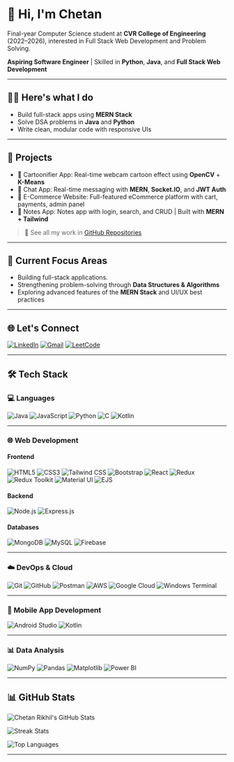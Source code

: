 # 👋 Hi, I'm Chetan

Final-year Computer Science student at **CVR College of Engineering** (2022–2026), interested in Full Stack Web Development and Problem Solving.

**Aspiring Software Engineer** | Skilled in **Python**, **Java**, and **Full Stack Web Development**

---

## 👨‍💻 Here's what I do

- Build full-stack apps using **MERN Stack**
- Solve DSA problems in **Java** and **Python**
- Write clean, modular code with responsive UIs

---

## 🌟 Projects

- 🎨 Cartoonifier App: Real-time webcam cartoon effect using **OpenCV** + **K-Means**
- 💬 Chat App: Real-time messaging with **MERN**, **Socket.IO**, and **JWT Auth**
- 🛒 E-Commerce Website: Full-featured eCommerce platform with cart, payments, admin panel
- 📝 Notes App: Notes app with login, search, and CRUD | Built with **MERN + Tailwind**

> 📂 See all my work in [GitHub Repositories](https://github.com/rikhil916?tab=repositories)

---

## 📌 Current Focus Areas

- Building full-stack applications. 
- Strengthening problem-solving through **Data Structures & Algorithms**  
- Exploring advanced features of the **MERN Stack** and UI/UX best practices  

---

## 🌐 Let's Connect

[![LinkedIn](https://img.shields.io/badge/LinkedIn-blue?logo=linkedin&logoColor=white)](https://www.linkedin.com/in/chetan-rikhil-tokala-2395bb29a/)
[![Gmail](https://img.shields.io/badge/Gmail-D14836?logo=gmail&logoColor=white)](mailto:chetanrikhil916@gmail.com)
[![LeetCode](https://img.shields.io/badge/LeetCode-FFA116?logo=leetcode&logoColor=black)](https://leetcode.com/u/rikhil_916/)

---

## 🛠️ Tech Stack

### 💻 Languages

![Java](https://img.shields.io/badge/Java-007396?logo=java&logoColor=white) 
![JavaScript](https://img.shields.io/badge/JavaScript-F7DF1E?logo=javascript&logoColor=black) 
![Python](https://img.shields.io/badge/Python-3776AB?logo=python&logoColor=white) 
![C](https://img.shields.io/badge/C-A8B9CC?logo=c&logoColor=black) 
![Kotlin](https://img.shields.io/badge/Kotlin-7F52FF?logo=kotlin&logoColor=white)

---

### 🌐 Web Development

#### Frontend  
![HTML5](https://img.shields.io/badge/HTML5-E34F26?logo=html5&logoColor=white) 
![CSS3](https://img.shields.io/badge/CSS3-1572B6?logo=css3&logoColor=white) 
![Tailwind CSS](https://img.shields.io/badge/Tailwind_CSS-06B6D4?logo=tailwind-css&logoColor=white) 
![Bootstrap](https://img.shields.io/badge/Bootstrap-7952B3?logo=bootstrap&logoColor=white) 
![React](https://img.shields.io/badge/React-61DAFB?logo=react&logoColor=black) 
![Redux](https://img.shields.io/badge/Redux-764ABC?logo=redux&logoColor=white) 
![Redux Toolkit](https://img.shields.io/badge/Redux_Toolkit-593D88?logo=redux&logoColor=white) 
![Material UI](https://img.shields.io/badge/Material_UI-007FFF?logo=mui&logoColor=white) 
![EJS](https://img.shields.io/badge/EJS-3178C6?logo=ejs&logoColor=white)

#### Backend  
![Node.js](https://img.shields.io/badge/Node.js-339933?logo=node.js&logoColor=white) 
![Express.js](https://img.shields.io/badge/Express.js-000000?logo=express&logoColor=white) 

#### Databases  
![MongoDB](https://img.shields.io/badge/MongoDB-4EA94B?logo=mongodb&logoColor=white) 
![MySQL](https://img.shields.io/badge/MySQL-4479A1?logo=mysql&logoColor=white) 
![Firebase](https://img.shields.io/badge/Firebase-FFCA28?logo=firebase&logoColor=black)

---

### ☁️ DevOps & Cloud  
![Git](https://img.shields.io/badge/Git-F05032?logo=git&logoColor=white) 
![GitHub](https://img.shields.io/badge/GitHub-181717?logo=github&logoColor=white) 
![Postman](https://img.shields.io/badge/Postman-FF6C37?logo=postman&logoColor=white) 
![AWS](https://img.shields.io/badge/AWS-232F3E?logo=amazon-aws&logoColor=white) 
![Google Cloud](https://img.shields.io/badge/Google_Cloud-4285F4?logo=google-cloud&logoColor=white) 
![Windows Terminal](https://img.shields.io/badge/Windows_Terminal-4D4D4D?logo=windows-terminal&logoColor=white)

---

### 📱 Mobile App Development  
![Android Studio](https://img.shields.io/badge/Android_Studio-3DDC84?logo=android-studio&logoColor=white) 
![Kotlin](https://img.shields.io/badge/Kotlin-7F52FF?logo=kotlin&logoColor=white)

---

### 📊 Data Analysis 
![NumPy](https://img.shields.io/badge/NumPy-013243?logo=numpy&logoColor=white) 
![Pandas](https://img.shields.io/badge/Pandas-150458?logo=pandas&logoColor=white) 
![Matplotlib](https://img.shields.io/badge/Matplotlib-11557C?logo=matplotlib&logoColor=white) 
![Power BI](https://img.shields.io/badge/Power_BI-F2C811?logo=power-bi&logoColor=black)

---

## 📊 GitHub Stats

![Chetan Rikhil's GitHub Stats](https://github-readme-stats.vercel.app/api?username=rikhil916&show_icons=true&theme=tokyonight)

![Streak Stats](https://nirzak-streak-stats.vercel.app/?user=rikhil916&theme=tokyonight&hide_border=false)

![Top Languages](https://github-readme-stats.vercel.app/api/top-langs/?username=rikhil916&theme=tokyonight&hide_border=false&layout=compact)



---
